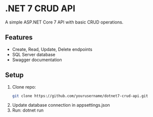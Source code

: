 # .NET 7 CRUD API

A simple ASP.NET Core 7 API with basic CRUD operations.

## Features
- Create, Read, Update, Delete endpoints
- SQL Server database
- Swagger documentation

## Setup
1. Clone repo:
   ```bash
   git clone https://github.com/yourusername/dotnet7-crud-api.git

2. Update database connection in appsettings.json
3. Run:
   dotnet run
